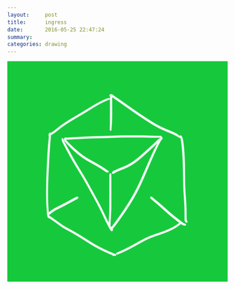 ```yaml
---
layout:     post
title:      ingress
date:       2016-05-25 22:47:24
summary:    
categories: drawing
---
```

![ingress](/images/diary/ingress.png "the rediscovering of")
